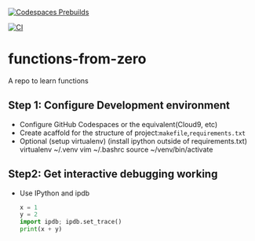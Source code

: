 [![Codespaces Prebuilds](https://github.com/ycbq999/functions-from-zero/actions/workflows/codespaces/create_codespaces_prebuilds/badge.svg)](https://github.com/ycbq999/functions-from-zero/actions/workflows/codespaces/create_codespaces_prebuilds)

[![CI](https://github.com/ycbq999/functions-from-zero/actions/workflows/main.yml/badge.svg)](https://github.com/ycbq999/functions-from-zero/actions/workflows/main.yml)

# functions-from-zero
A repo to learn functions


## Step 1: Configure Development environment

* Configure GitHub Codespaces or the equivalent(Cloud9, etc)
* Create acaffold for the structure of project:`makefile`,`requirements.txt`
* Optional (setup virtualenv) (install ipython outside of requirements.txt)  
    virtualenv ~/.venv 
    vim ~/.bashrc
    source ~/venv/bin/activate

## Step2: Get interactive debugging working

* Use IPython and ipdb 

    ```python
    x = 1
    y = 2
    import ipdb; ipdb.set_trace()
    print(x + y)

    ```